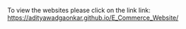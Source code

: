 To view the websites please click on the link
link: https://adityawadgaonkar.github.io/E_Commerce_Website/
